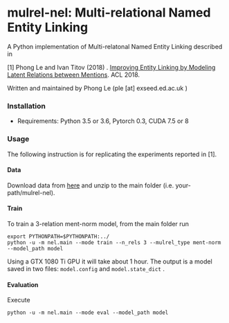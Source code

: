 mulrel-nel: Multi-relational Named Entity Linking
========

A Python implementation of Multi-relatonal Named Entity Linking described in

[1] Phong Le and Ivan Titov (2018)
. [Improving Entity Linking by Modeling Latent Relations between Mentions](https://arxiv.org/pdf/1804.10637.pdf). ACL
2018.

Written and maintained by Phong Le (ple [at] exseed.ed.ac.uk )

### Installation

- Requirements: Python 3.5 or 3.6, Pytorch 0.3, CUDA 7.5 or 8

### Usage

The following instruction is for replicating the experiments reported in [1].

#### Data

Download data from [here](https://drive.google.com/open?id=1IDjXFnNnHf__MO5j_onw4YwR97oS8lAy)
and unzip to the main folder (i.e. your-path/mulrel-nel).

#### Train

To train a 3-relation ment-norm model, from the main folder run

    export PYTHONPATH=$PYTHONPATH:../
    python -u -m nel.main --mode train --n_rels 3 --mulrel_type ment-norm --model_path model

Using a GTX 1080 Ti GPU it will take about 1 hour. The output is a model saved in two files:
`model.config` and `model.state_dict` .

#### Evaluation

Execute

    python -u -m nel.main --mode eval --model_path model

